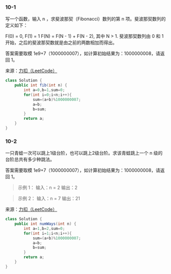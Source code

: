 ### 10-1

写一个函数，输入 n ，求斐波那契（Fibonacci）数列的第 n 项。斐波那契数列的定义如下：

F(0) = 0,   F(1) = 1
F(N) = F(N - 1) + F(N - 2), 其中 N > 1.
斐波那契数列由 0 和 1 开始，之后的斐波那契数就是由之前的两数相加而得出。

答案需要取模 1e9+7（1000000007），如计算初始结果为：1000000008，请返回 1。

来源：[力扣（LeetCode）](https://leetcode-cn.com/problems/fei-bo-na-qi-shu-lie-lcof)

```java
class Solution {
    public int fib(int n) {
        int a=0,b=1,sum=0;
        for(int i=0;i<n;i++){
            sum=(a+b)%1000000007;
            a=b;
            b=sum;            
        }
        return a;
    }
}
```

### 10-2
一只青蛙一次可以跳上1级台阶，也可以跳上2级台阶。求该青蛙跳上一个 n 级的台阶总共有多少种跳法。

答案需要取模 1e9+7（1000000007），如计算初始结果为：1000000008，请返回 1。

>示例 1：
输入：n = 2
输出：2

>示例 2：
输入：n = 7
输出：21

来源：[力扣（LeetCode）](https://leetcode-cn.com/problems/qing-wa-tiao-tai-jie-wen-ti-lcof)

```java
class Solution {
    public int numWays(int n) {
        int a=1,b=2,sum=0;
        for(int i=1;i<n;i++){
            sum=(a+b)%1000000007;
            a=b;
            b=sum;
        }        
        return a;
    }
}
```
